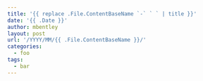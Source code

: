```yaml
---
title: '{{ replace .File.ContentBaseName `-` ` ` | title }}'
date: '{{ .Date }}'
author: mbentley
layout: post
url: '/YYYY/MM/{{ .File.ContentBaseName }}/'
categories:
  - foo
tags:
  - bar
---
```

